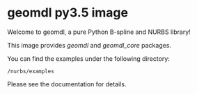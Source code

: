 # geomdl py3.5 image

Welcome to geomdl, a pure Python B-spline and NURBS library!

This image provides *geomdl* and *geomdl_core* packages.

You can find the examples under the following directory:

    /nurbs/examples

Please see the documentation for details.
